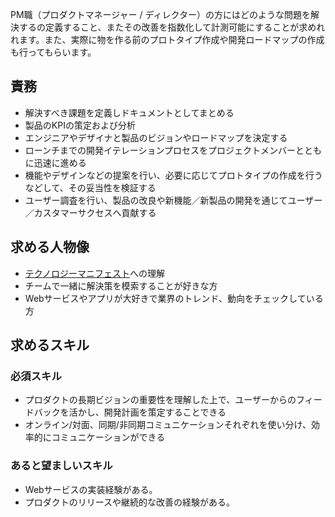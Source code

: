 PM職（プロダクトマネージャー / ディレクター）の方にはどのような問題を解決するの定義すること、またその改善を指数化して計測可能にすることが求めれれます。また、実際に物を作る前のプロトタイプ作成や開発ロードマップの作成も行ってもらいます。

## 責務 
- 解決すべき課題を定義しドキュメントとしてまとめる 
- 製品のKPIの策定および分析 
- エンジニアやデザイナと製品のビジョンやロードマップを決定する 
- ローンチまでの開発イテレーションプロセスをプロジェクトメンバーとともに迅速に進める 
- 機能やデザインなどの提案を行い、必要に応じてプロトタイプの作成を行うなどして、その妥当性を検証する 
- ユーザー調査を行い、製品の改良や新機能／新製品の開発を通じてユーザー／カスタマーサクセスへ貢献する

## 求める人物像 
- [テクノロジーマニフェスト](https://github.com/Catal/manifesto/blob/master/README.md)への理解
- チームで一緒に解決策を模索することが好きな方 
- Webサービスやアプリが大好きで業界のトレンド、動向をチェックしている方 

## 求めるスキル 
### 必須スキル
- プロダクトの長期ビジョンの重要性を理解した上で、ユーザーからのフィードバックを活かし、開発計画を策定することできる
- オンライン/対面、同期/非同期コミュニケーションそれぞれを使い分け、効率的にコミュニケーションができる
### あると望ましいスキル 
- Webサービスの実装経験がある。
- プロダクトのリリースや継続的な改善の経験がある。
